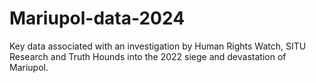 # Mariupol-data-2024
Key data associated with an investigation by Human Rights Watch, SITU Research and Truth Hounds into the 2022 siege and devastation of Mariupol.
